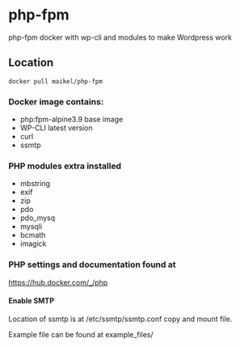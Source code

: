 # php-fpm
php-fpm docker with wp-cli and modules to make Wordpress work

## Location
```
docker pull maikel/php-fpm

```

### Docker image contains:
- php:fpm-alpine3.9 base image
- WP-CLI latest version
- curl 
- ssmtp

### PHP modules extra installed
- mbstring
- exif
- zip
- pdo
- pdo_mysq
- mysqli
- bcmath
- imagick 

### PHP settings and documentation found at
https://hub.docker.com/_/php

#### Enable SMTP
Location of ssmtp is at /etc/ssmtp/ssmtp.conf
copy and mount file. 

Example file can be found at example_files/
